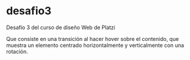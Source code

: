 # desafio3
Desafío 3 del curso de diseño Web de Platzi

Que consiste en una transición al hacer hover sobre el contenido, que muestra un elemento centrado horizontalmente y verticalmente con una rotación.
